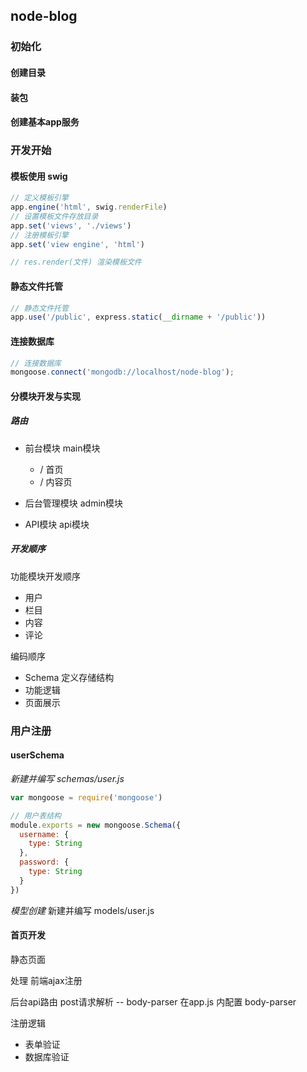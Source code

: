 ## node-blog

### 初始化
#### 创建目录
#### 装包
#### 创建基本app服务

### 开发开始
#### 模板使用 swig
```javascript
// 定义模板引擎
app.engine('html', swig.renderFile)
// 设置模板文件存放目录
app.set('views', './views')
// 注册模板引擎
app.set('view engine', 'html')

// res.render(文件) 渲染模板文件
```

#### 静态文件托管

```javascript
// 静态文件托管
app.use('/public', express.static(__dirname + '/public'))
```

#### 连接数据库
```javascript
// 连接数据库
mongoose.connect('mongodb://localhost/node-blog');
```

#### 分模块开发与实现

##### 路由
- 前台模块 main模块
  * / 首页
  * / 内容页
- 后台管理模块 admin模块

- API模块 api模块

##### 开发顺序
功能模块开发顺序
- 用户
- 栏目
- 内容
- 评论

编码顺序
- Schema 定义存储结构
- 功能逻辑
- 页面展示

### 用户注册
#### userSchema
*新建并编写 schemas/user.js*
```javascript
var mongoose = require('mongoose')

// 用户表结构
module.exports = new mongoose.Schema({
  username: {
    type: String
  },
  password: {
    type: String
  }
})
```

*模型创建*
新建并编写 models/user.js

#### 首页开发

静态页面

处理 前端ajax注册

后台api路由
  post请求解析 -- body-parser
  在app.js 内配置 body-parser

注册逻辑
 - 表单验证
 - 数据库验证
